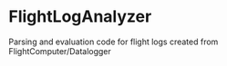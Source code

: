 # FlightLogAnalyzer

Parsing and evaluation code for flight logs created from FlightComputer/Datalogger 